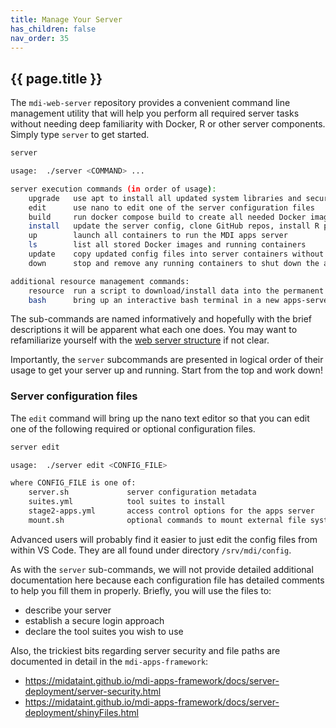 ```yaml
---
title: Manage Your Server
has_children: false
nav_order: 35
---
```


## {{ page.title }}

The `mdi-web-server` repository provides a convenient command line
management utility that will help you perform all required server
tasks without needing deep familiarity with Docker, R
or other server components. Simply type `server` to get started.

```sh
server

usage:  ./server <COMMAND> ...

server execution commands (in order of usage):
    upgrade   use apt to install all updated system libraries and security patches
    edit      use nano to edit one of the server configuration files
    build     run docker compose build to create all needed Docker images
    install   update the server config, clone GitHub repos, install R packages
    up        launch all containers to run the MDI apps server
    ls        list all stored Docker images and running containers
    update    copy updated config files into server containers without reinstalling
    down      stop and remove any running containers to shut down the apps server

additional resource management commands:
    resource  run a script to download/install data into the permanent Docker volume
    bash      bring up an interactive bash terminal in a new apps-server container
```

The sub-commands are named informatively and hopefully with the brief 
descriptions it will be apparent what each one does. You may want
to refamiliarize yourself with the 
[web server structure](https://midataint.github.io/mdi-aws-ami/docs/server-structure.html)
if not clear.

Importantly, the `server` subcommands are presented in logical order of their
usage to get your server up and running. Start from the top and work down!

### Server configuration files

The `edit` command will bring up the nano text editor so that you can
edit one of the following required or optional configuration files.

```sh
server edit

usage:  ./server edit <CONFIG_FILE>

where CONFIG_FILE is one of:
    server.sh             server configuration metadata
    suites.yml            tool suites to install
    stage2-apps.yml       access control options for the apps server
    mount.sh              optional commands to mount external file systems to /srv/mnt/...
```

Advanced users will probably find it easier to just edit the config files
from within VS Code. They are all found under directory `/srv/mdi/config`.

As with the `server` sub-commands, we will not provide detailed additional
documentation here because each configuration file has detailed comments
to help you fill them in properly. Briefly, you will use the files to:
- describe your server
- establish a secure login approach
- declare the tool suites you wish to use

Also, the trickiest bits regarding server security and file paths
are documented in detail in the `mdi-apps-framework`:

- <https://midataint.github.io/mdi-apps-framework/docs/server-deployment/server-security.html>
- <https://midataint.github.io/mdi-apps-framework/docs/server-deployment/shinyFiles.html>
